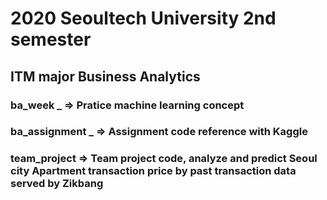 # 2020 Seoultech University 2nd semester 
## ITM major Business Analytics 
### ba_week _  => Pratice machine learning concept
### ba_assignment _ => Assignment code reference with Kaggle
### team_project => Team project code, analyze and predict Seoul city Apartment transaction price by past transaction data served by Zikbang